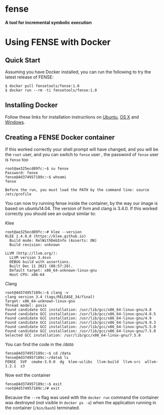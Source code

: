 # fense
**A tool for incremental symbolic execution**



# Using FENSE with Docker



## Quick Start

Assuming you have Docker installed, you can run the following to try the latest release of FENSE:

```docker
$ docker pull fensetools/fense:1.0
$ docker run --rm -ti fensetools/fense:1.0
```



## Installing Docker

Follow these links for installation instructions on [Ubuntu](https://docs.docker.com/engine/install/ubuntu/), [OS X](https://docs.docker.com/installation/mac/) and [Windows](https://docs.docker.com/installation/windows/).



## Creating a FENSE Docker container

If this worked correctly your shell prompt will have changed, and you will be the `root` user, and you can switch to `fense` user , the password of `fense` user is `fense` too

```docker
root@ae325ecd89fc:~$ su fense
Password: fense
fense@4d374957189c:~$ whoami
fense
```

`Before the run, you must load the PATH by the command line: source /etc/profile`

You can now try running fense inside the container, by the way our image is based on ubuntu14.04. The version of llvm and clang is 3.4.0. If this worked correctly you should see an output similar to:

Klee
```
root@ae325ecd89fc:~# klee --version
KLEE 1.4.0.0 (https://klee.github.io)
  Build mode: RelWithDebInfo (Asserts: ON)
  Build revision: unknown

LLVM (http://llvm.org/):
  LLVM version 3.4svn
  DEBUG build with assertions.
  Built Dec 11 2021 (08:57:28).
  Default target: x86_64-unknown-linux-gnu
  Host CPU: x86-64
 ```
 
Clang

``` 
root@4d374957189c:~$ clang -v
clang version 3.4 (tags/RELEASE_34/final)
Target: x86_64-unknown-linux-gnu
Thread model: posix
Found candidate GCC installation: /usr/lib/gcc/x86_64-linux-gnu/4.8
Found candidate GCC installation: /usr/lib/gcc/x86_64-linux-gnu/4.8.5
Found candidate GCC installation: /usr/lib/gcc/x86_64-linux-gnu/4.9
Found candidate GCC installation: /usr/lib/gcc/x86_64-linux-gnu/4.9.3
Found candidate GCC installation: /usr/lib/gcc/x86_64-linux-gnu/5.5.0
Found candidate GCC installation: /usr/lib/gcc/x86_64-linux-gnu/7.5.0
Selected GCC installation: /usr/lib/gcc/x86_64-linux-gnu/7.5.0
```

You  can find the code in the */data*
```
fense@4d374957189c:~$ cd /data
fense@4d374957189c:~/data$ ls
FENSE  SVF  cmake-3.9.0  dg  klee-uclibc  llvm-build  llvm-src  wllvm-1.2.1  z3
```

Now exit the container

```
fense@4d374957189c:~$ exit
root@4d374957189c:/# exit
```

Because the `--rm` flag was used with the `docker run` command the container was destroyed (not visible in `docker ps -a`) when the application running in the container (`/bin/bash`) terminated.
